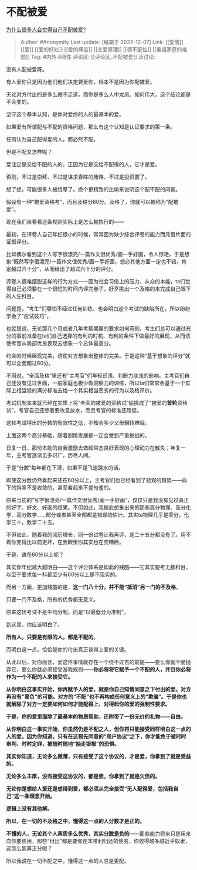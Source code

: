 # 不配被爱
[为什么很多人会觉得自己不配被爱?](https://www.zhihu.com/question/53468590/answer/1062009567)

> Author: #Anonymity
> Last update: [编辑于 2022-12-07]
> Link: [[爱情]] [[爱]] [[爱的好处]] [[爱的痛苦]] [[恋爱原理]] [[德不配位]] [[重组家庭的难题]]
> Tag: #内外 #两性
> 评论区: [[评论区_不配被爱]]
> 泛讨论:

没有人配被爱呀。

有人爱你只是因为他们他们决定要爱你，根本不是因为你配被爱。

无论对方付出的是多么微不足道，而你是多么人中龙凤、如何伟大，这个结论都是不会变的。

坚守这个基本认知，是你对爱你的人的最基本的爱。

如果爱有所谓配与不配的资格问题，那么有这个认知是认证要求的第一条。

任何认为自己配得爱的人，都必然不配。

但是不配又怎样呢？

爱注定是交给不配的人的。正因为它是交给不配得的人，它才是爱。

否则，不过是崇拜、不过是谋求青睐的贿赂、不过是投资罢了。

想了想，可能很多人被绕晕了。换个更精致的比喻来说明这个配不配的问题。

假设有一种“被爱资格考”，而且及格分60分。及格了，你就可以被称为“配被爱”。

现在我们来看看这条规则实际上是怎么被执行的——

最初，在评卷人自己年纪很小的时候，常常因为缺少综合评卷的能力而凭借片面的证据评分。

比如偶尔看到这个人写字很漂亮/一篇作文很优秀/画一手好画，令人惊艳，于是想象“既然写字很漂亮/一篇作文很优秀/画一手好画，想必其他方面一定也不错，肯定超过六十分”，从而给出了超过六十分的评分。

评卷人很难摆脱这样的行为方式——因为社会习俗上的压力、从众的本能，ta们觉得自己必须要在一个很短的时间内评完卷子，好歹挑出一个及格的来完成自己眼下的人生科目。

问题是，“考生”们哪怕不经过任何训练，也会明白这个考试的缺陷所在，所以纷纷学会了“应试技巧”。

也就是说，无论那几个月或者几年考察期里的要求如何苛刻，考生们总可以通过充分的事前准备在ta们自己选择的有利的时机、有利的条件下做最好的展现，从而诱使考官从局部优良表现去想象一个总体最高分。

约会的时候展现完美，诱使对方想象出整体的完美。于是这种“基于想象的评分”就可以全面超过60分。

不用说，“全面及格”里还有“主考官”们年轻识浅、判断力肤浅的影响。主考官们自己还没有见过世面，一般家庭也极少做洞察力的训练，所以ta们常常会基于一个实际上相当低的满分标准去给一个其实相当恶劣的行为以及格评价。

考试机制本来就已经在实质上将“全面的被爱的资格试”偷换成了“被爱的**首轮**资格试”，考官自己还憋着要故意放水，而且考官的标准还超低。

这轮考试得出的分数的有效性之低，不知令多少父母辗转难眠。

上面这两个高分基础，随着剧情发展是一定会受到严重挑战的。

日复一日，那份本能的自我激励去做超常态良好表现的心理动力在散失；年复一年，主考官逐渐见多识广，历尽人间。

于是“分数”每年都在下滑，如果不是飞速跳水的话。

即使这分数仍然看起来还在60分以上，主考官们也已经看到了悲观的趋势——向下的斜率不是收敛的，甚至看起来不是匀速的。

原来当初的“写字很漂亮/一篇作文很优秀/画一手好画”，仅仅只是我没有见过真正的好字、好文、好画的结果。不但如此，我据此想象出来的那些高分物理、高分化学、高分数学……部分或者甚至全部都是错误的估计。其实ta物理几乎是零分，化学三十，数学二十五。

不但如此，随着我的阅历增长，同一份试卷让我再评，连二十五分都没有了。用不着你变得比以前更坏，在我眼里你其实也在变糟糕。

于是，谁在60分以上呢？

其实你年纪越大越明白——这个评分体系是如此的残酷——它其实要考无数科目，以至于要求每一科都至少有60分以上是不现实的。

而另一方面，更加残酷的是，**这一门八十分，并不能“抵消”另一门的不及格**。

只要一门不及格，所有的优秀都无意义。

原来这场考试不是平均分制，而是“以最低分为准制”。

到这里，你应该明白了。

**所有人，只要是有限的人，都是不配的**。

而明白这一点，恰恰是你的付出真正谈得上爱的关键。

从此以后，对你而言，爱这件事情就存在一个绕不过去的前提——要么你就干脆抛弃它，要么你就必须接受游戏规则——**你必将将它赋予一个不配的人，并且你必将作为一个不配的人来接受它。**

**从你明白这事实开始，你再赋予人的爱，就是你自己知情同意之下付出的爱。对方再没有“辜负”的可能。对方的“不配”也不再构成任何意义上的“欺骗”。于是你也就解除了对方一定要如何如何才能配得上、对得起你的爱的强制性要求。**

**于是，你的爱里面除了最基本的物质帮助，还附带了一份无价的礼物——自由。**

**从你明白这一事实开始，你虽然仍是不配之人，但你将只能接受同样明白这一点的人的爱。因为你知道，只有在这预先同意的“用户协议“之下，你才能免于被时时审判、时时定罪，被随时随地“抽走银根”的恐惧。**

**其实你知道，无论多么微薄，只有接受了这个协议的，才是爱，你拿到了就是受益的。**

**无论多么丰厚，没有接受这协议的，都是债，你拿到了就是欠债的。**

**无论你是想给人爱还是想得到爱，都必须从完全接受“无人配得爱，包括我自己”这一条理念开始。**

**逻辑上没有其他解。**

**所以，在一切的不及格之中，懂得这一点的人分数才是正的。**

**不懂的人，无论其个人素质多么优秀，其实分数是负的**——那些能力将来只是用来向你要债用，那些“付出”都是要你连本带利归还的债务，你收得越多越近乎奴隶，这怎么能算正分呢？

所以我说在一切不配之中，懂得这一点的人总是更配。
